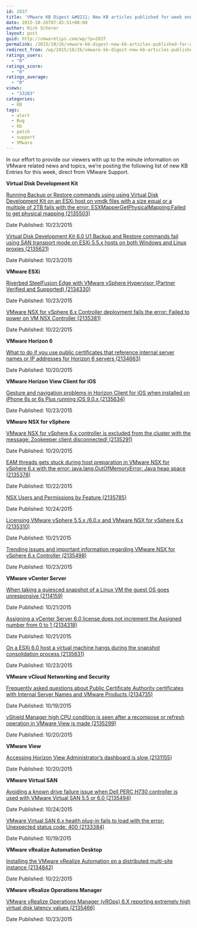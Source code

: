 ```yaml
---
id: 2837
title: 'VMware KB Digest &#8211; New KB articles published for week ending 10/24/15'
date: 2015-10-26T07:45:51+00:00
author: Rick Scherer
layout: post
guid: http://vmwaretips.com/wp/?p=2837
permalink: /2015/10/26/vmware-kb-digest-new-kb-articles-published-for-week-ending-102415/
redirect_from: /wp/2015/10/26/vmware-kb-digest-new-kb-articles-published-for-week-ending-102415/
ratings_users:
  - "0"
ratings_score:
  - "0"
ratings_average:
  - "0"
views:
  - "33283"
categories:
  - KB
tags:
  - alert
  - Bug
  - kb
  - patch
  - support
  - VMware
---
```

In our effort to provide our viewers with up to the minute information on VMware related news and topics, we&#8217;re posting the following list of new KB Entries for this week, direct from VMware Support.

<!--more-->

**Virtual Disk Development Kit**
  
[Running Backup or Restore commands using using Virtual Disk Development Kit on an ESXi host on vmdk files with a size equal or a multiple of 2TB fails with the error: ESXMapperGetPhysicalMapping:Failed to get physical mapping (2135503)](http://vmw.re/1LX4b8F)
  
Date Published: 10/23/2015
  
[Virtual Disk Development Kit 6.0 U1 Backup and Restore commands fail using SAN transport mode on ESXi 5.5.x hosts on both Windows and Linux proxies (2135621)](http://vmw.re/1LX4b8G)
  
Date Published: 10/23/2015

**VMware ESXi**
  
[Riverbed SteelFusion Edge with VMware vSphere Hypervisor (Partner Verified and Supported) (2134330)](http://vmw.re/1k4RjlX)
  
Date Published: 10/23/2015
  
[VMware NSX for vSphere 6.x Controller deployment fails the error: Failed to power on VM NSX Controller (2135381)](http://vmw.re/1LX49h4)
  
Date Published: 10/22/2015

**VMware Horizon 6**
  
[What to do if you use public certificates that reference internal server names or IP addresses for Horizon 6 servers (2134663)](http://vmw.re/1LX49h5)
  
Date Published: 10/20/2015

**VMware Horizon View Client for iOS**
  
[Gesture and navigation problems in Horizon Client for iOS when installed on iPhone 6s or 6s Plus running iOS 9.0.x (2135634)](http://vmw.re/1LX4b8J)
  
Date Published: 10/23/2015

**VMware NSX for vSphere**
  
[VMware NSX for vSphere 6.x controller is excluded from the cluster with the message: Zookeeper client disconnected! (2135291)](http://vmw.re/1LX49h6)
  
Date Published: 10/20/2015
  
[EAM threads gets stuck during host preparation in VMware NSX for vSphere 6.x with the error: java.lang.OutOfMemoryError: Java heap space (2135378)](http://vmw.re/1k4RlKF)
  
Date Published: 10/22/2015
  
[NSX Users and Permissions by Feature (2135785)](http://vmw.re/1LX4b8O)
  
Date Published: 10/24/2015
  
[Licensing VMware vSphere 5.5.x /6.0.x and VMware NSX for vSphere 6.x (2135310)](http://vmw.re/1k4Rjm4)
  
Date Published: 10/21/2015
  
[Trending issues and important information regarding VMware NSX for vSphere 6.x Controller (2135498)](http://vmw.re/1LX49h9)
  
Date Published: 10/23/2015

**VMware vCenter Server**
  
[When taking a quiesced snapshot of a Linux VM the guest OS goes unresponsive (2114159)](http://vmw.re/1k4RlKG)
  
Date Published: 10/21/2015
  
[Assigning a vCenter Server 6.0 license does not increment the Assigned number from 0 to 1 (2134318)](http://vmw.re/1LX49ha)
  
Date Published: 10/21/2015
  
[On a ESXi 6.0 host a virtual machine hangs during the snapshot consolidation process (2135631)](http://vmw.re/1k4Rjm5)
  
Date Published: 10/23/2015

**VMware vCloud Networking and Security**
  
[Frequently asked questions about Public Certificate Authority certificates with Internal Server Names and VMware Products (2134735)](http://vmw.re/1MBKvDF)
  
Date Published: 10/19/2015
  
[vShield Manager high CPU condition is seen after a recompose or refresh operation in VMware View is made (2135299)](http://vmw.re/1k4RlKH)
  
Date Published: 10/20/2015

**VMware View**
  
[Accessing Horizon View Administrator’s dashboard is slow (2131155)](http://vmw.re/1LX4bp2)
  
Date Published: 10/20/2015

**VMware Virtual SAN**
  
[Avoiding a known drive failure issue when Dell PERC H730 controller is used with VMware Virtual SAN 5.5 or 6.0 (2135494)](http://vmw.re/1k4RlKJ)
  
Date Published: 10/24/2015
  
[VMware Virtual SAN 6.x health plug-in fails to load with the error: Unexpected status code: 400 (2133384)](http://vmw.re/1LX4bp3)
  
Date Published: 10/19/2015

**VMware vRealize Automation Desktop**
  
[Installing the VMware vRealize Automation on a distributed multi-site instance (2134842)](http://vmw.re/1k4Rjm6)
  
Date Published: 10/22/2015

**VMware vRealize Operations Manager**
  
[VMware vRealize Operations Manager (vROps) 6.X reporting extremely high virtual disk latency values (2135466)](http://vmw.re/1LX4bp6)
  
Date Published: 10/23/2015
